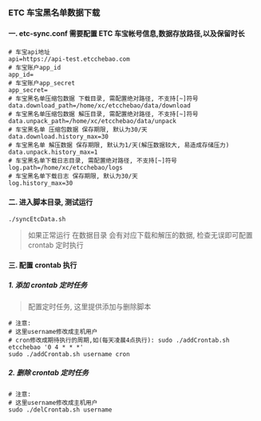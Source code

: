 ### ETC 车宝黑名单数据下载

#### 一. etc-sync.conf 需要配置 ETC 车宝帐号信息,数据存放路径,以及保留时长

```
# 车宝api地址
api=https://api-test.etcchebao.com
# 车宝账户app_id
app_id=
# 车宝账户app_secret
app_secret=
# 车宝黑名单压缩包数据 下载目录, 需配置绝对路径, 不支持[~]符号
data.download_path=/home/xc/etcchebao/data/download
# 车宝黑名单压缩包数据 解压目录, 需配置绝对路径, 不支持[~]符号
data.unpack_path=/home/xc/etcchebao/data/unpack
# 车宝黑名单 压缩包数据 保存期限, 默认为30/天
data.download.history_max=30
# 车宝黑名单 解压数据 保存期限, 默认为1/天(解压数据较大, 易造成存储压力)
data.unpack.history_max=1
# 车宝黑名单下载日志目录, 需配置绝对路径, 不支持[~]符号
log.path=/home/xc/etcchebao/logs
# 车宝黑名单下载日志 保存期限, 默认为30/天
log.history_max=30
```

#### 二. 进入脚本目录, 测试运行

```
./syncEtcData.sh
```

> 如果正常运行 在数据目录 会有对应下载和解压的数据, 检查无误即可配置 crontab 定时执行

#### 三. 配置 crontab 执行

##### 1. 添加 crontab 定时任务

> 配置定时任务, 这里提供添加与删除脚本

```
# 注意:
# 这里username修改成主机用户
# cron修改成期待执行的周期,如(每天凌晨4点执行): sudo ./addCrontab.sh etcchebao '0 4 * * *'
sudo ./addCrontab.sh username cron
```

##### 2. 删除 crontab 定时任务

```
# 注意:
# 这里username修改成主机用户
sudo ./delCrontab.sh username
```
